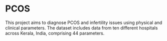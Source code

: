 # PCOS
This project aims to diagnose PCOS and infertility issues using physical and clinical parameters. The dataset includes data from ten different hospitals across Kerala, India, comprising 44 parameters.
